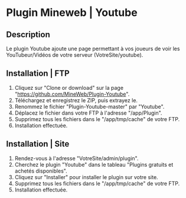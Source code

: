 # Plugin Mineweb | Youtube

## Description
Le plugin Youtube ajoute une page permettant à vos joueurs de voir les YouTubeur/Vidéos de votre serveur (VotreSite/youtube).

## Installation | FTP
1. Cliquez sur "Clone or download" sur la page "https://github.com/MineWeb/Plugin-Youtube".
2. Téléchargez et enregistrez le ZIP, puis extrayez le.
3. Renommez le fichier "Plugin-Youtube-master" par "Youtube".
4. Déplacez le fichier dans votre FTP à l'adresse "/app/Plugin".
5. Supprimez tous les fichiers dans le "/app/tmp/cache" de votre FTP.
6. Installation effectuée.

## Installation | Site
1. Rendez-vous à l'adresse "VotreSite/admin/plugin".
2. Cherchez le plugin "Youtube" dans le tableau "Plugins gratuits et achetés disponibles".
3. Cliquez sur "Installer" pour installer le plugin sur votre site.
4. Supprimez tous les fichiers dans le "/app/tmp/cache" de votre FTP.
5. Installation effectuée.

